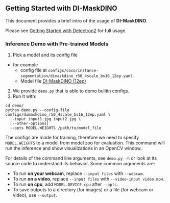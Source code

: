## Getting Started with DI-MaskDINO

This document provides a brief intro of the usage of **DI-MaskDINO**.

Please see [Getting Started with Detectron2](https://github.com/facebookresearch/detectron2/blob/master/GETTING_STARTED.md) for full usage.


### Inference Demo with Pre-trained Models

1. Pick a model and its config file
- for example
   - config file at `configs/coco/instance-segmentation/dimaskdino_r50_4scale_bs16_12ep.yaml`.
   - Model file [DI-MaskDINO (12ep) ](https://drive.google.com/file/d/1oQociMQSt_jmQtH3pm92i6zat8Gt83Oh/view?usp=drive_link)
2. We provide `demo.py` that is able to demo builtin configs. 
3. Run it with:
```
cd demo/
python demo.py --config-file configs/dimaskdino_r50_4scale_bs16_12ep.yaml \
  --input input1.jpg input2.jpg \
  [--other-options]
  --opts MODEL.WEIGHTS /path/to/model_file
```
The configs are made for training, therefore we need to specify `MODEL.WEIGHTS` to a model from model zoo for evaluation.
This command will run the inference and show visualizations in an OpenCV window.

For details of the command line arguments, see `demo.py -h` or look at its source code
to understand its behavior. Some common arguments are:
* To run __on your webcam__, replace `--input files` with `--webcam`.
* To run __on a video__, replace `--input files` with `--video-input video.mp4`.
* To run __on cpu__, add `MODEL.DEVICE cpu` after `--opts`.
* To save outputs to a directory (for images) or a file (for webcam or video), use `--output`.


